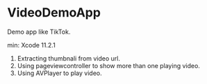 # VideoDemoApp
Demo app like TikTok.

min:  Xcode 11.2.1

1. Extracting thumbnali from video url.
2. Using pageviewcontroller to show more than one playing video.
3. Using AVPlayer to play video. 
